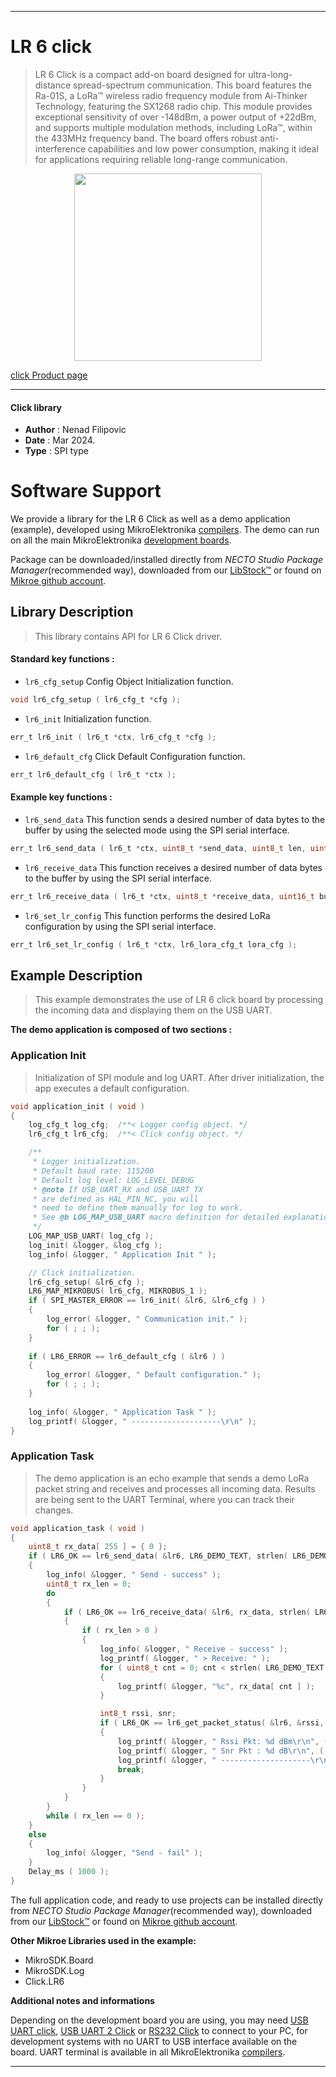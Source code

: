 
---
# LR 6 click

> LR 6 Click is a compact add-on board designed for ultra-long-distance spread-spectrum communication. This board features the Ra-01S, a LoRa™ wireless radio frequency module from Ai-Thinker Technology, featuring the SX1268 radio chip. This module provides exceptional sensitivity of over -148dBm, a power output of +22dBm, and supports multiple modulation methods, including LoRa™, within the 433MHz frequency band. The board offers robust anti-interference capabilities and low power consumption, making it ideal for applications requiring reliable long-range communication.

<p align="center">
  <img src="https://download.mikroe.com/images/click_for_ide/lr6_click.png" height=300px>
</p>

[click Product page](https://www.mikroe.com/lr-6-click)

---


#### Click library

- **Author**        : Nenad Filipovic
- **Date**          : Mar 2024.
- **Type**          : SPI type


# Software Support

We provide a library for the LR 6 Click
as well as a demo application (example), developed using MikroElektronika
[compilers](https://www.mikroe.com/necto-studio).
The demo can run on all the main MikroElektronika [development boards](https://www.mikroe.com/development-boards).

Package can be downloaded/installed directly from *NECTO Studio Package Manager*(recommended way), downloaded from our [LibStock&trade;](https://libstock.mikroe.com) or found on [Mikroe github account](https://github.com/MikroElektronika/mikrosdk_click_v2/tree/master/clicks).

## Library Description

> This library contains API for LR 6 Click driver.

#### Standard key functions :

- `lr6_cfg_setup` Config Object Initialization function.
```c
void lr6_cfg_setup ( lr6_cfg_t *cfg );
```

- `lr6_init` Initialization function.
```c
err_t lr6_init ( lr6_t *ctx, lr6_cfg_t *cfg );
```

- `lr6_default_cfg` Click Default Configuration function.
```c
err_t lr6_default_cfg ( lr6_t *ctx );
```

#### Example key functions :

- `lr6_send_data` This function sends a desired number of data bytes to the buffer by using the selected mode using the SPI serial interface.
```c
err_t lr6_send_data ( lr6_t *ctx, uint8_t *send_data, uint8_t len, uint8_t mode );
```

- `lr6_receive_data` This function receives a desired number of data bytes to the buffer by using the SPI serial interface.
```c
err_t lr6_receive_data ( lr6_t *ctx, uint8_t *receive_data, uint16_t buff_len, uint8_t *rx_len );
```

- `lr6_set_lr_config` This function performs the desired LoRa configuration by using the SPI serial interface.
```c
err_t lr6_set_lr_config ( lr6_t *ctx, lr6_lora_cfg_t lora_cfg );
```

## Example Description

> This example demonstrates the use of LR 6 click board by processing
> the incoming data and displaying them on the USB UART.

**The demo application is composed of two sections :**

### Application Init

> Initialization of SPI module and log UART.
> After driver initialization, the app executes a default configuration.

```c
void application_init ( void )
{
    log_cfg_t log_cfg;  /**< Logger config object. */
    lr6_cfg_t lr6_cfg;  /**< Click config object. */

    /** 
     * Logger initialization.
     * Default baud rate: 115200
     * Default log level: LOG_LEVEL_DEBUG
     * @note If USB_UART_RX and USB_UART_TX 
     * are defined as HAL_PIN_NC, you will 
     * need to define them manually for log to work. 
     * See @b LOG_MAP_USB_UART macro definition for detailed explanation.
     */
    LOG_MAP_USB_UART( log_cfg );
    log_init( &logger, &log_cfg );
    log_info( &logger, " Application Init " );

    // Click initialization.
    lr6_cfg_setup( &lr6_cfg );
    LR6_MAP_MIKROBUS( lr6_cfg, MIKROBUS_1 );
    if ( SPI_MASTER_ERROR == lr6_init( &lr6, &lr6_cfg ) )
    {
        log_error( &logger, " Communication init." );
        for ( ; ; );
    }
    
    if ( LR6_ERROR == lr6_default_cfg ( &lr6 ) )
    {
        log_error( &logger, " Default configuration." );
        for ( ; ; );
    }
    
    log_info( &logger, " Application Task " );
    log_printf( &logger, " --------------------\r\n" );
}
```

### Application Task

> The demo application is an echo example that sends a demo LoRa packet string 
> and receives and processes all incoming data.
> Results are being sent to the UART Terminal, where you can track their changes.

```c
void application_task ( void )
{
    uint8_t rx_data[ 255 ] = { 0 };
    if ( LR6_OK == lr6_send_data( &lr6, LR6_DEMO_TEXT, strlen( LR6_DEMO_TEXT ), LR6_TX_MODE_SYNC ) ) 
    {
        log_info( &logger, " Send - success" );
        uint8_t rx_len = 0;
        do 
        {
            if ( LR6_OK == lr6_receive_data( &lr6, rx_data, strlen( LR6_DEMO_TEXT ), &rx_len ) )
            {
                if ( rx_len > 0 )
                { 
                    log_info( &logger, " Receive - success" );
                    log_printf( &logger, " > Receive: " );
                    for ( uint8_t cnt = 0; cnt < strlen( LR6_DEMO_TEXT ); cnt++ )
                    {
                        log_printf( &logger, "%c", rx_data[ cnt ] );
                    }

                    int8_t rssi, snr;
                    if ( LR6_OK == lr6_get_packet_status( &lr6, &rssi, &snr ) )
                    {
                        log_printf( &logger, " Rssi Pkt: %d dBm\r\n", ( int16_t ) rssi );
                        log_printf( &logger, " Snr Pkt : %d dB\r\n", ( int16_t ) snr );
                        log_printf( &logger, " --------------------\r\n" );
                        break;
                    }
                }
            }
        } 
		while ( rx_len == 0 );
    }
    else
    {
        log_info( &logger, "Send - fail" );
    }
    Delay_ms ( 1000 );
}
```

The full application code, and ready to use projects can be installed directly from *NECTO Studio Package Manager*(recommended way), downloaded from our [LibStock&trade;](https://libstock.mikroe.com) or found on [Mikroe github account](https://github.com/MikroElektronika/mikrosdk_click_v2/tree/master/clicks).

**Other Mikroe Libraries used in the example:**

- MikroSDK.Board
- MikroSDK.Log
- Click.LR6

**Additional notes and informations**

Depending on the development board you are using, you may need
[USB UART click](https://www.mikroe.com/usb-uart-click),
[USB UART 2 Click](https://www.mikroe.com/usb-uart-2-click) or
[RS232 Click](https://www.mikroe.com/rs232-click) to connect to your PC, for
development systems with no UART to USB interface available on the board. UART
terminal is available in all MikroElektronika
[compilers](https://shop.mikroe.com/compilers).

---

